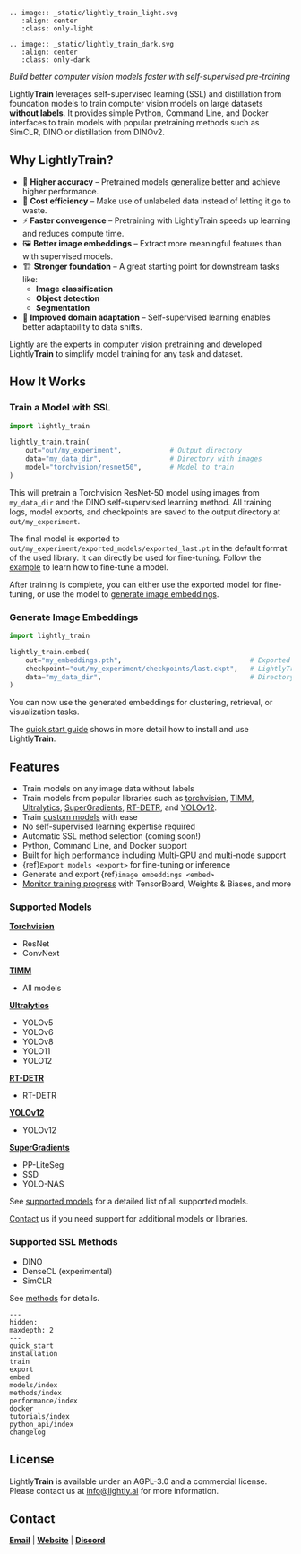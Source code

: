 ```{eval-rst}
.. image:: _static/lightly_train_light.svg
   :align: center
   :class: only-light

.. image:: _static/lightly_train_dark.svg
   :align: center
   :class: only-dark
```

*Build better computer vision models faster with self-supervised pre-training*

Lightly**Train** leverages self-supervised learning (SSL) and distillation from
foundation models to train computer vision models on large datasets **without labels**.
It provides simple Python, Command Line, and Docker interfaces to train models with
popular pretraining methods such as SimCLR, DINO or distillation from DINOv2.

## Why Lightly**Train**?

- 🚀 **Higher accuracy** – Pretrained models generalize better and achieve higher performance.
- 💸 **Cost efficiency** – Make use of unlabeled data instead of letting it go to waste.
- ⚡ **Faster convergence** – Pretraining with LightlyTrain speeds up learning and reduces compute time.
- 🖼️ **Better image embeddings** – Extract more meaningful features than with supervised models.
- 🏗️ **Stronger foundation** – A great starting point for downstream tasks like:
  - **Image classification**
  - **Object detection**
  - **Segmentation**
- 🔄 **Improved domain adaptation** – Self-supervised learning enables better adaptability to data shifts.

Lightly are the experts in computer vision pretraining and developed Lightly**Train** to
simplify model training for any task and dataset.

## How It Works

### Train a Model with SSL

```python
import lightly_train

lightly_train.train(
    out="out/my_experiment",            # Output directory
    data="my_data_dir",                 # Directory with images
    model="torchvision/resnet50",       # Model to train
)
```

This will pretrain a Torchvision ResNet-50 model using images from `my_data_dir` and the
DINO self-supervised learning method. All training logs, model exports, and checkpoints
are saved to the output directory at `out/my_experiment`.

The final model is exported to `out/my_experiment/exported_models/exported_last.pt` in
the default format of the used library. It can directly be used for
fine-tuning. Follow the [example](quick_start.md#fine-tune) to learn how to
fine-tune a model.

After training is complete, you can either use the exported model for fine-tuning,
or use the model to [generate image embeddings](#generate-image-embeddings).

### Generate Image Embeddings

```python
import lightly_train

lightly_train.embed(
    out="my_embeddings.pth",                                # Exported embeddings
    checkpoint="out/my_experiment/checkpoints/last.ckpt",   # LightlyTrain checkpoint
    data="my_data_dir",                                     # Directory with images
)
```

You can now use the generated embeddings for clustering, retrieval, or visualization
tasks.

The [quick start guide](#quick-start) shows in more detail how to install and use
Lightly**Train**.

## Features

- Train models on any image data without labels
- Train models from popular libraries such as [torchvision](https://github.com/pytorch/vision), [TIMM](https://github.com/huggingface/pytorch-image-models), [Ultralytics](https://github.com/ultralytics/ultralytics), [SuperGradients](https://github.com/Deci-AI/super-gradients), [RT-DETR](https://github.com/lyuwenyu/RT-DETR), and [YOLOv12](https://github.com/sunsmarterjie/YOLOv12).
- Train [custom models](#custom-models) with ease
- No self-supervised learning expertise required
- Automatic SSL method selection (coming soon!)
- Python, Command Line, and Docker support
- Built for [high performance](#performance) including [Multi-GPU](#multi-gpu) and [multi-node](#multi-node) support
- {ref}`Export models <export>` for fine-tuning or inference
- Generate and export {ref}`image embeddings <embed>`
- [Monitor training progress](#logging) with TensorBoard, Weights & Biases, and more

### Supported Models

[**Torchvision**](#torchvision)

- ResNet
- ConvNext

[**TIMM**](#timm)

- All models

[**Ultralytics**](#ultralytics)

- YOLOv5
- YOLOv6
- YOLOv8
- YOLO11
- YOLO12

[**RT-DETR**](#models-rtdetr)

- RT-DETR

[**YOLOv12**](#models-yolov12)

- YOLOv12

[**SuperGradients**](#super-gradients)

- PP-LiteSeg
- SSD
- YOLO-NAS

See [supported models](#models-supported-libraries) for a detailed list of all supported
models.

[Contact](#contact) us if you need support for additional models or libraries.

### Supported SSL Methods

- DINO
- DenseCL (experimental)
- SimCLR

See [methods](#methods) for details.

```{toctree}
---
hidden:
maxdepth: 2
---
quick_start
installation
train
export
embed
models/index
methods/index
performance/index
docker
tutorials/index
python_api/index
changelog
```

## License

Lightly**Train** is available under an AGPL-3.0 and a commercial license. Please contact us
at [info@lightly.ai](mailto:info@lightly.ai) for more information.

## Contact

[**Email**](mailto:info@lightly.ai) | [**Website**](https://www.lightly.ai/lightlytrain) | [**Discord**](https://discord.gg/xvNJW94)
